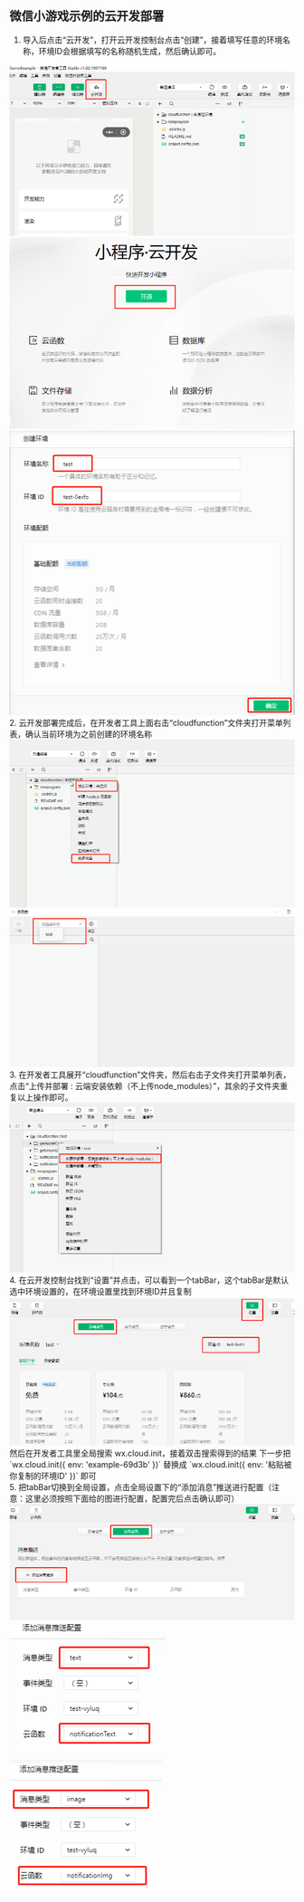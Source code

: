 ## 微信小游戏示例的云开发部署
1. 导入后点击“云开发”，打开云开发控制台点击“创建”，接着填写任意的环境名称，环境ID会根据填写的名称随机生成，然后确认即可。
<img src="./readmeImages/1565703421184.png" />  
<img src="./readmeImages/15657830373446.png" />
<img src="./readmeImages/15657831706742.png" />
<br>
2. 云开发部署完成后，在开发者工具上面右击“cloudfunction”文件夹打开菜单列表，确认当前环境为之前创建的环境名称
<img src="./readmeImages/15657839753823.png" />
<img src="./readmeImages/15657834069152.png" />
<br>
3. 在开发者工具展开“cloudfunction”文件夹，然后右击子文件夹打开菜单列表，点击“上传并部署 : 云端安装依赖（不上传node_modules）”，其余的子文件夹重复以上操作即可。
<img src="./readmeImages/15657842591339.png" />
<br>
4. 在云开发控制台找到“设置”并点击，可以看到一个tabBar，这个tabBar是默认选中环境设置的，在环境设置里找到环境ID并且复制
<img src="./readmeImages/15657835833394.png" />
然后在开发者工具里全局搜索 wx.cloud.init，接着双击搜索得到的结果 下一步把 `wx.cloud.init({ env: 'example-69d3b' })` 替换成 `wx.cloud.init({ env: '粘贴被你复制的环境ID' })` 即可
<br>
5. 把tabBar切换到全局设置，点击全局设置下的“添加消息”推送进行配置（注意：这里必须按照下面给的图进行配置，配置完后点击确认即可）
<img src="./readmeImages/15657837079883.png" />
<img src="./readmeImages/15657051222936.png" /><img src="./readmeImages/15657051644791.png" /> 
